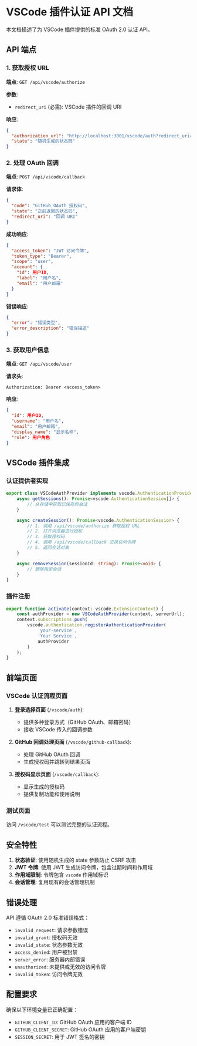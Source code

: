 # VSCode 插件认证 API 文档

本文档描述了为 VSCode 插件提供的标准 OAuth 2.0 认证 API。

## API 端点

### 1. 获取授权 URL

**端点**: `GET /api/vscode/authorize`

**参数**:
- `redirect_uri` (必需): VSCode 插件的回调 URI

**响应**:
```json
{
  "authorization_url": "http://localhost:3001/vscode/auth?redirect_uri=...&state=...",
  "state": "随机生成的状态码"
}
```

### 2. 处理 OAuth 回调

**端点**: `POST /api/vscode/callback`

**请求体**:
```json
{
  "code": "GitHub OAuth 授权码",
  "state": "之前返回的状态码",
  "redirect_uri": "回调 URI"
}
```

**成功响应**:
```json
{
  "access_token": "JWT 访问令牌",
  "token_type": "Bearer",
  "scope": "user",
  "account": {
    "id": 用户ID,
    "label": "用户名",
    "email": "用户邮箱"
  }
}
```

**错误响应**:
```json
{
  "error": "错误类型",
  "error_description": "错误描述"
}
```

### 3. 获取用户信息

**端点**: `GET /api/vscode/user`

**请求头**:
```
Authorization: Bearer <access_token>
```

**响应**:
```json
{
  "id": 用户ID,
  "username": "用户名",
  "email": "用户邮箱",
  "display_name": "显示名称",
  "role": 用户角色
}
```

## VSCode 插件集成

### 认证提供者实现

```typescript
export class VSCodeAuthProvider implements vscode.AuthenticationProvider {
    async getSessions(): Promise<vscode.AuthenticationSession[]> {
        // 从存储中获取已保存的会话
    }

    async createSession(): Promise<vscode.AuthenticationSession> {
        // 1. 调用 /api/vscode/authorize 获取授权 URL
        // 2. 打开浏览器进行授权
        // 3. 获取授权码
        // 4. 调用 /api/vscode/callback 交换访问令牌
        // 5. 返回会话对象
    }

    async removeSession(sessionId: string): Promise<void> {
        // 删除指定会话
    }
}
```

### 插件注册

```typescript
export function activate(context: vscode.ExtensionContext) {
    const authProvider = new VSCodeAuthProvider(context, serverUrl);
    context.subscriptions.push(
        vscode.authentication.registerAuthenticationProvider(
            'your-service',
            'Your Service',
            authProvider
        )
    );
}
```

## 前端页面

### VSCode 认证流程页面

1. **登录选择页面** (`/vscode/auth`):
   - 提供多种登录方式（GitHub OAuth、邮箱密码）
   - 接收 VSCode 传入的回调参数

2. **GitHub 回调处理页面** (`/vscode/github-callback`):
   - 处理 GitHub OAuth 回调
   - 生成授权码并跳转到结果页面

3. **授权码显示页面** (`/vscode/callback`):
   - 显示生成的授权码
   - 提供复制功能和使用说明

### 测试页面

访问 `/vscode/test` 可以测试完整的认证流程。

## 安全特性

1. **状态验证**: 使用随机生成的 state 参数防止 CSRF 攻击
2. **JWT 令牌**: 使用 JWT 生成访问令牌，包含过期时间和作用域
3. **作用域限制**: 令牌包含 `vscode` 作用域标识
4. **会话管理**: 复用现有的会话管理机制

## 错误处理

API 遵循 OAuth 2.0 标准错误格式：

- `invalid_request`: 请求参数错误
- `invalid_grant`: 授权码无效
- `invalid_state`: 状态参数无效
- `access_denied`: 用户被封禁
- `server_error`: 服务器内部错误
- `unauthorized`: 未提供或无效的访问令牌
- `invalid_token`: 访问令牌无效

## 配置要求

确保以下环境变量已正确配置：

- `GITHUB_CLIENT_ID`: GitHub OAuth 应用的客户端 ID
- `GITHUB_CLIENT_SECRET`: GitHub OAuth 应用的客户端密钥
- `SESSION_SECRET`: 用于 JWT 签名的密钥
